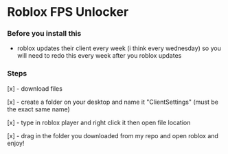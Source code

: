 # Roblox FPS Unlocker

 ### Before you install this
   - roblox updates their client every week (i think every wednesday) so you will need to redo this every week after you roblox updates
 ### Steps
   [x] - download files
   
   [x] - create a folder on your desktop and name it "ClientSettings" (must be the exact same name)
   
   [x] - type in roblox player and right click it then open file location
   
   [x] - drag in the folder you downloaded from my repo and open roblox and enjoy!
   
   
